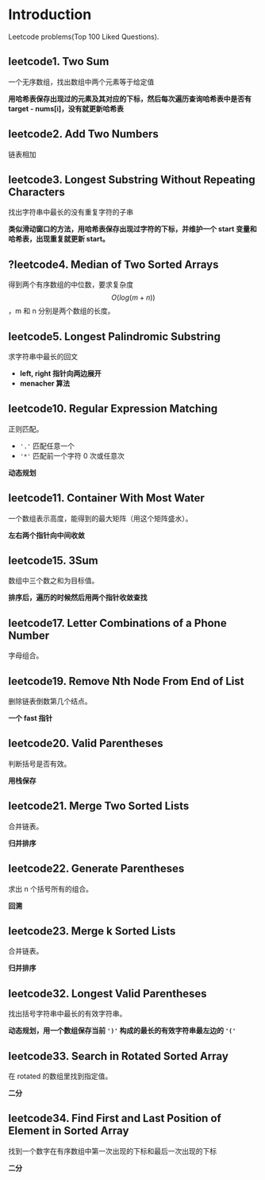 # Introduction

Leetcode problems(Top 100 Liked Questions).


## leetcode1. Two Sum

一个无序数组，找出数组中两个元素等于给定值

**用哈希表保存出现过的元素及其对应的下标，然后每次遍历查询哈希表中是否有 target - nums[i]，没有就更新哈希表**

## leetcode2. Add Two Numbers

链表相加

## leetcode3. Longest Substring Without Repeating Characters

找出字符串中最长的没有重复字符的子串

**类似滑动窗口的方法，用哈希表保存出现过字符的下标，并维护一个 start 变量和哈希表，出现重复就更新 start。**

## ?leetcode4. Median of Two Sorted Arrays

得到两个有序数组的中位数，要求复杂度 $$O(log(m+n))$$，m 和 n 分别是两个数组的长度。

## leetcode5. Longest Palindromic Substring

求字符串中最长的回文

- **left, right 指针向两边展开**
- **menacher 算法**

## leetcode10. Regular Expression Matching

正则匹配。

- `'.'` 匹配任意一个
- `'*'` 匹配前一个字符 0 次或任意次

**动态规划**

## leetcode11. Container With Most Water

一个数组表示高度，能得到的最大矩阵（用这个矩阵盛水）。

**左右两个指针向中间收敛**

## leetcode15. 3Sum

数组中三个数之和为目标值。

**排序后，遍历的时候然后用两个指针收敛查找**

## leetcode17. Letter Combinations of a Phone Number

字母组合。

## leetcode19. Remove Nth Node From End of List

删除链表倒数第几个结点。

**一个 fast 指针**

## leetcode20. Valid Parentheses

判断括号是否有效。

**用栈保存**

## leetcode21. Merge Two Sorted Lists

合并链表。

**归并排序**

## leetcode22. Generate Parentheses

求出 n 个括号所有的组合。

**回溯**

## leetcode23. Merge k Sorted Lists

合并链表。

**归并排序**

## leetcode32. Longest Valid Parentheses

找出括号字符串中最长的有效字符串。

**动态规划，用一个数组保存当前 `')'` 构成的最长的有效字符串最左边的 `'('`**

## leetcode33. Search in Rotated Sorted Array

在 rotated 的数组里找到指定值。

**二分**

## leetcode34. Find First and Last Position of Element in Sorted Array

找到一个数字在有序数组中第一次出现的下标和最后一次出现的下标

**二分**




